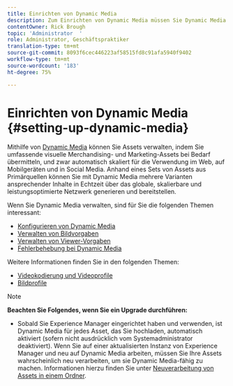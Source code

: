 ```yaml
---
title: Einrichten von Dynamic Media
description: Zum Einrichten von Dynamic Media müssen Sie Dynamic Media konfigurieren und Bild- und Viewer-Vorgaben verwalten.
contentOwner: Rick Brough
topic: 'Administrator  '
role: Administrator, Geschäftspraktiker
translation-type: tm+mt
source-git-commit: 8093f6cec446223af58515fd8c91afa5940f9402
workflow-type: tm+mt
source-wordcount: '183'
ht-degree: 75%

---
```



# Einrichten von Dynamic Media  {#setting-up-dynamic-media}

Mithilfe von [Dynamic Media](https://www.adobe.com/de/solutions/web-experience-management/dynamic-media.html) können Sie Assets verwalten, indem Sie umfassende visuelle Merchandising- und Marketing-Assets bei Bedarf übermitteln, und zwar automatisch skaliert für die Verwendung im Web, auf Mobilgeräten und in Social Media. Anhand eines Sets von Assets aus Primärquellen können Sie mit Dynamic Media mehrere Varianten ansprechender Inhalte in Echtzeit über das globale, skalierbare und leistungsoptimierte Netzwerk generieren und bereitstellen.

<!-- OBSOLETE UNTIL THE INTEGRATING SCENE7 TOPIC GETS A MAJOR UPDATE

>[!NOTE]
>
>This documentation describes Dynamic Media capabilites, which are integrated directly into Experience Manager. If you are using Dynamic Media Classic (previously called Scene7) integrated into Experience Manager, see [Dynamic Media Classic integration documentation](/help/sites-cloud/administering/integrating-scene7.md).
>
>See [Dual Use Scenario](/help/sites-cloud/administering/integrating-scene7.md#dual-use-scenario) for times when you may want to use Experience Manager integrated with Dynamic Media Classic along with Dynamic Media.

-->

Wenn Sie Dynamic Media verwalten, sind für Sie die folgenden Themen interessant:

* [Konfigurieren von Dynamic Media ](config-dm.md)
* [Verwalten von Bildvorgaben](managing-image-presets.md)
* [Verwalten von Viewer-Vorgaben](managing-viewer-presets.md)
* [Fehlerbehebung bei Dynamic Media](troubleshoot-dm.md)

Weitere Informationen finden Sie in den folgenden Themen:

* [Videokodierung und Videoprofile](video-profiles.md)
* [Bildprofile](image-profiles.md)

>[!NOTE]
>
>**Beachten Sie Folgendes, wenn Sie ein Upgrade durchführen:**
>
>* Sobald Sie Experience Manager eingerichtet haben und verwenden, ist Dynamic Media für jedes Asset, das Sie hochladen, automatisch aktiviert (sofern nicht ausdrücklich vom Systemadministrator deaktiviert). Wenn Sie auf einer aktualisierten Instanz von Experience Manager und neu auf Dynamic Media arbeiten, müssen Sie Ihre Assets wahrscheinlich neu verarbeiten, um sie Dynamic Media-fähig zu machen. Informationen hierzu finden Sie unter [Neuverarbeitung von Assets in einem Ordner](/help/assets/dynamic-media/about-image-video-profiles.md#reprocessing-assets).